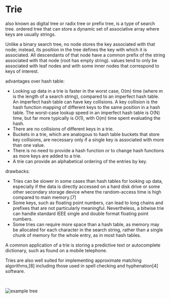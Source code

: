 # Trie 

also known as digital tree or radix tree or prefix tree, is a type of search tree. ordered tree that can store a dynamic set of associative array where keys are usually strings. 

Unlike a binary search tree, no node stores the key associated with that node; instead, its position in the tree defines the key with which it is associated. All descendants of that node have a common prefix of the string associated with that node (root has empty string). values tend to only be associated with leaf nodes and with some inner nodes that correspond to keys of interest. 

advantages over hash table:


* Looking up data in a trie is faster in the worst case, O(m) time (where m is the length of a search string), compared to an imperfect hash table. An imperfect hash table can have key collisions. A key collision is the hash function mapping of different keys to the same position in a hash table. The worst-case lookup speed in an imperfect hash table is O(N) time, but far more typically is O(1), with O(m) time spent evaluating the hash.
* There are no collisions of different keys in a trie.
* Buckets in a trie, which are analogous to hash table buckets that store key collisions, are necessary only if a single key is associated with more than one value.
* There is no need to provide a hash function or to change hash functions as more keys are added to a trie.
* A trie can provide an alphabetical ordering of the entries by key.

drawbacks:


* Tries can be slower in some cases than hash tables for looking up data, especially if the data is directly accessed on a hard disk drive or some other secondary storage device where the random-access time is high compared to main memory.[7]
* Some keys, such as floating point numbers, can lead to long chains and prefixes that are not particularly meaningful. Nevertheless, a bitwise trie can handle standard IEEE single and double format floating point numbers.
* Some tries can require more space than a hash table, as memory may be allocated for each character in the search string, rather than a single chunk of memory for the whole entry, as in most hash tables.

A common application of a trie is storing a predictive text or autocomplete dictionary, such as found on a mobile telephone. 

Tries are also well suited for implementing approximate matching algorithms,[8] including those used in spell checking and hyphenation[4] software.

<br />

![example tree](https://upload.wikimedia.org/wikipedia/commons/thumb/a/ae/Patricia_trie.svg/660px-Patricia_trie.svg.png)